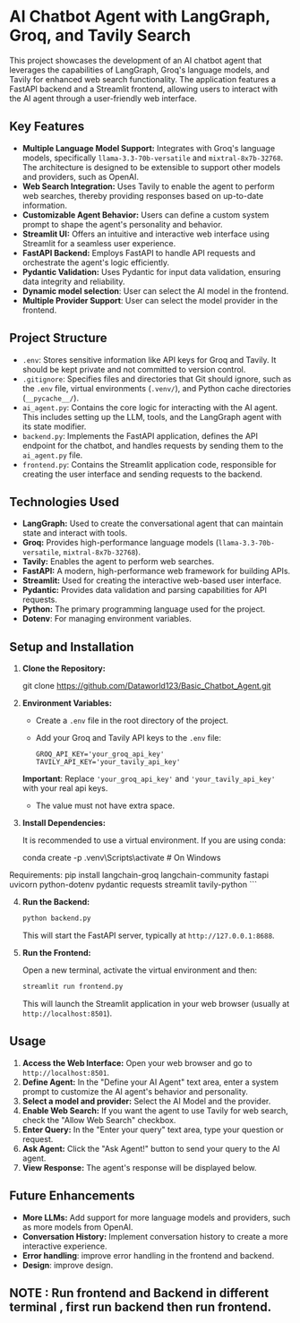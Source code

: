 # AI Chatbot Agent with LangGraph, Groq, and Tavily Search

This project showcases the development of an AI chatbot agent that leverages the capabilities of LangGraph, Groq's language models, and Tavily for enhanced web search functionality. The application features a FastAPI backend and a Streamlit frontend, allowing users to interact with the AI agent through a user-friendly web interface.

## Key Features

*   **Multiple Language Model Support:** Integrates with Groq's language models, specifically `llama-3.3-70b-versatile` and `mixtral-8x7b-32768`. The architecture is designed to be extensible to support other models and providers, such as OpenAI.
*   **Web Search Integration:** Uses Tavily to enable the agent to perform web searches, thereby providing responses based on up-to-date information.
*   **Customizable Agent Behavior:** Users can define a custom system prompt to shape the agent's personality and behavior.
*   **Streamlit UI:** Offers an intuitive and interactive web interface using Streamlit for a seamless user experience.
*   **FastAPI Backend:** Employs FastAPI to handle API requests and orchestrate the agent's logic efficiently.
*   **Pydantic Validation:** Uses Pydantic for input data validation, ensuring data integrity and reliability.
* **Dynamic model selection**: User can select the AI model in the frontend.
* **Multiple Provider Support**: User can select the model provider in the frontend.

## Project Structure

*   `.env`: Stores sensitive information like API keys for Groq and Tavily. It should be kept private and not committed to version control.
*   `.gitignore`: Specifies files and directories that Git should ignore, such as the `.env` file, virtual environments (`.venv/`), and Python cache directories (`__pycache__/`).
*   `ai_agent.py`: Contains the core logic for interacting with the AI agent. This includes setting up the LLM, tools, and the LangGraph agent with its state modifier.
*   `backend.py`: Implements the FastAPI application, defines the API endpoint for the chatbot, and handles requests by sending them to the `ai_agent.py` file.
*   `frontend.py`: Contains the Streamlit application code, responsible for creating the user interface and sending requests to the backend.

## Technologies Used

*   **LangGraph:** Used to create the conversational agent that can maintain state and interact with tools.
*   **Groq:** Provides high-performance language models (`llama-3.3-70b-versatile`, `mixtral-8x7b-32768`).
*   **Tavily:** Enables the agent to perform web searches.
*   **FastAPI:** A modern, high-performance web framework for building APIs.
*   **Streamlit:** Used for creating the interactive web-based user interface.
*   **Pydantic:** Provides data validation and parsing capabilities for API requests.
*   **Python:** The primary programming language used for the project.
*   **Dotenv**: For managing environment variables.

## Setup and Installation

1.  **Clone the Repository:**

   
    git clone https://github.com/Dataworld123/Basic_Chatbot_Agent.git

2.  **Environment Variables:**

    *   Create a `.env` file in the root directory of the project.
    *   Add your Groq and Tavily API keys to the `.env` file:

        ```properties
        GROQ_API_KEY='your_groq_api_key'
        TAVILY_API_KEY='your_tavily_api_key'
        ```
    **Important**: Replace `'your_groq_api_key'` and `'your_tavily_api_key'` with your real api keys.
    * The value must not have extra space.

3.  **Install Dependencies:**

    It is recommended to use a virtual environment. If you are using conda:
    
    conda create -p 
    .venv\Scripts\activate  # On Windows

   Requirements:
    pip install langchain-groq langchain-community fastapi uvicorn python-dotenv pydantic requests streamlit tavily-python
    ```

4.  **Run the Backend:**

    ```bash
    python backend.py
    ```

    This will start the FastAPI server, typically at `http://127.0.0.1:8688`.

5.  **Run the Frontend:**

    Open a new terminal, activate the virtual environment and then:
    ```bash
    streamlit run frontend.py
    ```

    This will launch the Streamlit application in your web browser (usually at `http://localhost:8501`).

## Usage

1.  **Access the Web Interface:** Open your web browser and go to `http://localhost:8501`.
2.  **Define Agent:** In the "Define your AI Agent" text area, enter a system prompt to customize the AI agent's behavior and personality.
3. **Select a model and provider:** Select the AI Model and the provider.
4.  **Enable Web Search:** If you want the agent to use Tavily for web search, check the "Allow Web Search" checkbox.
5.  **Enter Query:** In the "Enter your query" text area, type your question or request.
6.  **Ask Agent:** Click the "Ask Agent!" button to send your query to the AI agent.
7.  **View Response:** The agent's response will be displayed below.

## Future Enhancements

*   **More LLMs:** Add support for more language models and providers, such as more models from OpenAI.
*   **Conversation History:** Implement conversation history to create a more interactive experience.
* **Error handling**: improve error handling in the frontend and backend.
* **Design**: improve design.


##  NOTE :  Run frontend and Backend in different terminal , first run backend then run frontend.